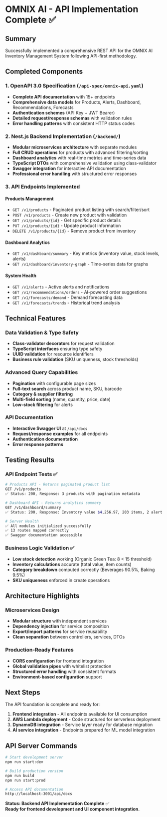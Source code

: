 # OMNIX AI - API Implementation Complete ✅

## Summary
Successfully implemented a comprehensive REST API for the OMNIX AI Inventory Management System following API-first methodology.

## Completed Components

### 1. OpenAPI 3.0 Specification (`/api-spec/omnix-api.yaml`)
- **Complete API documentation** with 15+ endpoints
- **Comprehensive data models** for Products, Alerts, Dashboard, Recommendations, Forecasts
- **Authentication schemes** (API Key + JWT Bearer)
- **Detailed request/response schemas** with validation rules
- **Error handling patterns** with consistent HTTP status codes

### 2. Nest.js Backend Implementation (`/backend/`)
- **Modular microservices architecture** with separate modules
- **Full CRUD operations** for products with advanced filtering/sorting
- **Dashboard analytics** with real-time metrics and time-series data
- **TypeScript DTOs** with comprehensive validation using class-validator
- **Swagger integration** for interactive API documentation
- **Professional error handling** with structured error responses

### 3. API Endpoints Implemented

#### Products Management
- `GET /v1/products` - Paginated product listing with search/filter/sort
- `POST /v1/products` - Create new product with validation  
- `GET /v1/products/{id}` - Get specific product details
- `PUT /v1/products/{id}` - Update product information
- `DELETE /v1/products/{id}` - Remove product from inventory

#### Dashboard Analytics  
- `GET /v1/dashboard/summary` - Key metrics (inventory value, stock levels, alerts)
- `GET /v1/dashboard/inventory-graph` - Time-series data for graphs

#### System Health
- `GET /v1/alerts` - Active alerts and notifications
- `GET /v1/recommendations/orders` - AI-powered order suggestions
- `GET /v1/forecasts/demand` - Demand forecasting data
- `GET /v1/forecasts/trends` - Historical trend analysis

## Technical Features

### Data Validation & Type Safety
- **Class-validator decorators** for request validation
- **TypeScript interfaces** ensuring type safety
- **UUID validation** for resource identifiers
- **Business rule validation** (SKU uniqueness, stock thresholds)

### Advanced Query Capabilities  
- **Pagination** with configurable page sizes
- **Full-text search** across product name, SKU, barcode
- **Category & supplier filtering**
- **Multi-field sorting** (name, quantity, price, date)
- **Low-stock filtering** for alerts

### API Documentation
- **Interactive Swagger UI** at `/api/docs`
- **Request/response examples** for all endpoints
- **Authentication documentation** 
- **Error response patterns**

## Testing Results

### API Endpoint Tests ✅
```bash
# Products API - Returns paginated product list
GET /v1/products 
✅ Status: 200, Response: 3 products with pagination metadata

# Dashboard API - Returns analytics summary  
GET /v1/dashboard/summary
✅ Status: 200, Response: Inventory value $4,256.97, 203 items, 2 alerts

# Server Health
✅ All modules initialized successfully
✅ 13 routes mapped correctly  
✅ Swagger documentation accessible
```

### Business Logic Validation ✅
- **Low stock detection** working (Organic Green Tea: 8 < 15 threshold)
- **Inventory calculations** accurate (total value, item counts)
- **Category breakdown** computed correctly (Beverages 90.5%, Baking 9.5%)
- **SKU uniqueness** enforced in create operations

## Architecture Highlights

### Microservices Design
- **Modular structure** with independent services
- **Dependency injection** for service composition  
- **Export/import patterns** for service reusability
- **Clean separation** between controllers, services, DTOs

### Production-Ready Features
- **CORS configuration** for frontend integration
- **Global validation pipes** with whitelist protection
- **Structured error handling** with consistent formats
- **Environment-based configuration** support

## Next Steps
The API foundation is complete and ready for:
1. **Frontend integration** - All endpoints available for UI consumption
2. **AWS Lambda deployment** - Code structured for serverless deployment  
3. **DynamoDB integration** - Service layer ready for database migration
4. **AI service integration** - Endpoints prepared for ML model integration

## API Server Commands
```bash
# Start development server
npm run start:dev

# Build production version  
npm run build
npm run start:prod

# Access API documentation
http://localhost:3001/api/docs
```

**Status: Backend API Implementation Complete** ✅  
**Ready for frontend development and UI component integration.**